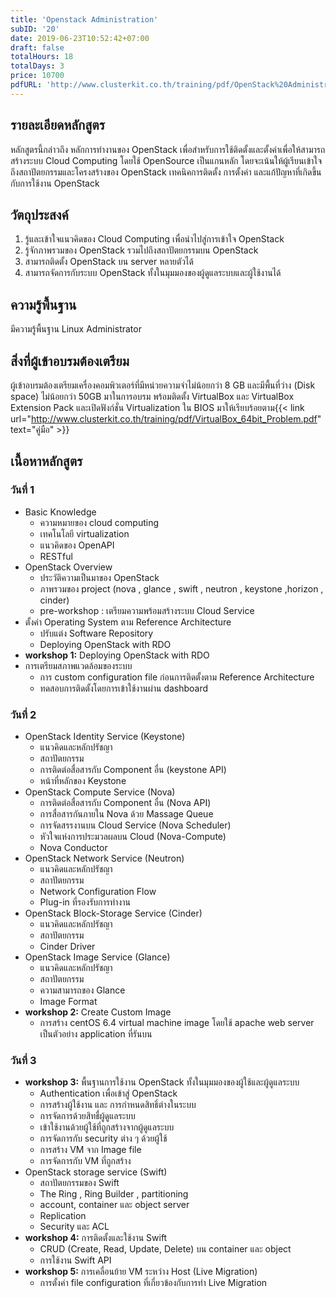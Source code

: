 ```yaml
---
title: 'Openstack Administration'
subID: '20'
date: 2019-06-23T10:52:42+07:00
draft: false
totalHours: 18
totalDays: 3
price: 10700
pdfURL: 'http://www.clusterkit.co.th/training/pdf/OpenStack%20Administration.pdf'
---
```


## รายละเอียดหลักสูตร

หลักสูตรนี้กล่าวถึง หลักการทำงานของ OpenStack เพื่อสำหรับการใช้ติดตั้งและตั้งค่าเพื่อให้สามารถสร้างระบบ Cloud Computing โดยใช้ OpenSource เป็นแกนหลัก โดยจะเน้นให้ผู้เรียนเข้าใจถึงสถาปัตยกรรมและโครงสร้างของ OpenStack เทคนิคการติดตั้ง การตั้งค่า และแก้ปัญหาที่เกิดขึ้นกับการใช้งาน OpenStack

## วัตถุประสงค์

1. รู้และเข้าใจแนวคิดของ Cloud Computing เพื่อนำไปสู่การเข้าใจ OpenStack
2. รู้จักภาพรวมของ OpenStack รวมไปถึงสถาปัตยกรรมบน OpenStack
3. สามารถติดตั้ง OpenStack บน server หลายตัวได้
4. สามารถจัดการกับระบบ OpenStack ทั้งในมุมมองของผู้ดูแลระบบและผู้ใช้งานได้

## ความรู้พื้นฐาน

มีความรู้พื้นฐาน Linux Administrator

## สิ่งที่ผู้เข้าอบรมต้องเตรียม

ผู้เข้าอบรมต้องเตรียมเครื่องคอมพิวเตอร์ที่มีหน่วยความจำไม่น้อยกว่า 8 GB และมีพื้นที่ว่าง (Disk space) ไม่น้อยกว่า 50GB มาในการอบรม พร้อมติดตั้ง VirtualBox และ VirtualBox Extension Pack และเปิดฟังก์ชั่น Virtualization ใน BIOS มาให้เรียบร้อยตาม{{< link url="http://www.clusterkit.co.th/training/pdf/VirtualBox_64bit_Problem.pdf" text="คู่มือ" >}}

## เนื้อหาหลักสูตร

### วันที่ 1

- Basic Knowledge
  - ความหมายของ cloud computing
  - เทคโนโลยี virtualization
  - แนวคิดของ OpenAPI
  - RESTful
- OpenStack Overview
  - ประวัติความเป็นมาของ OpenStack
  - ภาพรวมของ project (nova , glance , swift , neutron , keystone ,horizon , cinder)
  - pre-workshop : เตรียมความพร้อมสร้างระบบ Cloud Service
- ตั้งค่า Operating System ตาม Reference Architecture
  - ปรับแต่ง Software Repository
  - Deploying OpenStack with RDO
- **workshop 1:** Deploying OpenStack with RDO
- การเตรียมสภาพแวดล้อมของระบบ
  - การ custom configuration file ก่อนการติดตั้งตาม Reference Architecture
  - ทดสอบการติดตั้งโดยการเข้าใช้งานผ่าน dashboard

### วันที่ 2

- OpenStack Identity Service (Keystone)
  - แนวคิดและหลักปรัชญา
  - สถาปัตยกรรม
  - การติดต่อสื่อสารกับ Component อื่น (keystone API)
  - หน้าที่หลักของ Keystone
- OpenStack Compute Service (Nova)
  - การติดต่อสื่อสารกับ Component อื่น (Nova API)
  - การสื่อสารกันภายใน Nova ด้วย Massage Queue
  - การจัดสรรงานบน Cloud Service (Nova Scheduler)
  - หัวใจแห่งการประมวลผลบน Cloud (Nova-Compute)
  - Nova Conductor
- OpenStack Network Service (Neutron)
  - แนวคิดและหลักปรัชญา
  - สถาปัตยกรรม
  - Network Configuration Flow
  - Plug-in ที่รองรับการทำงาน
- OpenStack Block-Storage Service (Cinder)
  - แนวคิดและหลักปรัชญา
  - สถาปัตยกรรม
  - Cinder Driver
- OpenStack Image Service (Glance)
  - แนวคิดและหลักปรัชญา
  - สถาปัตยกรรม
  - ความสามารถของ Glance
  - Image Format
- **workshop 2:** Create Custom Image
  - การสร้าง centOS 6.4 virtual machine image โดยใช้ apache web server เป็นตัวอย่าง application ที่รันบน

### วันที่ 3

- **workshop 3:** พื้นฐานการใช้งาน OpenStack ทั้งในมุมมองของผู้ใช้และผู้ดูแลระบบ
  - Authentication เพื่อเข้าสู่ OpenStack
  - การสร้างผู้ใช้งาน และ การกำหนดสิทธิ์ต่างในระบบ
  - การจัดการด้วยสิทธื์ผู้ดูแลระบบ
  - เข้าใช้งานด้วยผู้ใช้ที่ถูกสร้างจากผู้ดูแลระบบ
  - การจัดการกับ security ต่าง ๆ ด้วยผู้ใช้
  - การสร้าง VM จาก Image file
  - การจัดการกับ VM ที่ถูกสร้าง
- OpenStack storage service (Swift)
  - สถาปัตยกรรมของ Swift
  - The Ring , Ring Builder , partitioning
  - account, container และ object server
  - Replication
  - Security และ ACL
- **workshop 4:** การติดตั้งและใช้งาน Swift
  - CRUD (Create, Read, Update, Delete) บน container และ object
  - การใช้งาน Swift API
- **workshop 5:** การเคลื่อนย้าย VM ระหว่าง Host (Live Migration)
  - การตั้งค่า file configuration ที่เกี่ยวข้องกับการทำ Live Migration
